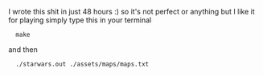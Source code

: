 I wrote this shit in just 48 hours :) so it's not perfect or anything but I like it
for playing simply type this in your terminal
```
  make
```
 and then
```
  ./starwars.out ./assets/maps/maps.txt
```
